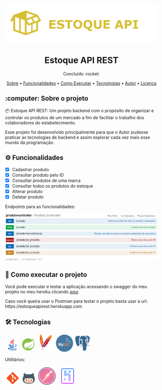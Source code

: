 <img src="Midias_Readme/Banner.png" alt="Banner do projeto">

<h1 align="center">Estoque API REST</h1>
<p align="center">Concluído :rocket: </p>
<p align="center">
  <a href="#Sobre">Sobre</a> •
  <a href="#Funcionalidades">Funcionalidades</a> •
  <a href="#Executar">Como Executar</a> •
  <a href="#Tecnologias">Tecnologias</a> •
  <a href="#Autor">Autor</a> •
  <a href="#Licenca">Licença</a>
</p>

<h2 id="Sobre">:computer: Sobre o projeto</h2>
<p>
  📦 Estoque API REST: Um projeto backend com o propósito de organizar e controlar os produtos de um mercado a fim de facilitar o trabalho   dos colaboradores do estabelecimento.
</p>

<p>
  Esse projeto foi desenvolvido principalmente para que o Autor pudesse praticar as tecnologias de backend e assim explorar cada vez mais esse mundo da programação.
</p>

<h2 id="Funcionalidades">⚙️ Funcionalidades</h2>

  - [x] Cadastrar produto
  - [x] Consultar produto pelo ID
  - [x] Consultar produtos de uma marca
  - [x] Consultar todos os produtos do estoque
  - [x] Alterar produto
  - [x] Deletar produto

<p>Endpoints para as funcionalidades: </p>
<img src="Midias_Readme/EndPoints.png">

<h2 id="Executar">🚀 Como executar o projeto</h2>
<p>Você pode executar e testar a aplicação acessando o swagger do meu projeto no meu heroku clicando <a href="https://estoqueapirest.herokuapp.com/swagger-ui.html#/produto45controller">aqui</a></p>
<p>Caso você queira usar o Postman para testar o projeto basta usar a url: https://estoqueapirest.herokuapp.com</p>

<h2 id="Tecnologias">🛠 Tecnologias</h2>

<a href="https://www.java.com/pt-BR/"><img src="Midias_Readme/ferramentas/Java.png" alt="Java" title="Java"></a>
<a href="https://start.spring.io/"><img src="Midias_Readme/ferramentas/Spring Boot.png" alt="Spring" title="Spring"></a>
<a href="https://maven.apache.org/"><img src="Midias_Readme/ferramentas/Maven.png" alt="Maven" title="Maven"></a>
<a href="https://www.mysql.com/"><img src="Midias_Readme/ferramentas/Mysql.png" alt="MySQL" title="MySQL"></a>
<a href="https://www.postgresql.org/"><img src="Midias_Readme/ferramentas/PostgreSQL.png" alt="PostgreSQL" title="PostgreSQL"></a>

<p>Utilitários:</p>
<a href="https://git-scm.com/"><img src="Midias_Readme/ferramentas/Git.png" alt="Git" title="Git"></a>
<a href="https://github.com/"><img src="Midias_Readme/ferramentas/GitHub.png" alt="GitHub" title="GitHub"></a>
<a href="https://www.postman.com/"><img src="Midias_Readme/ferramentas/Postman.png" alt="Postman" title="Postman"></a>
<a href="https://dashboard.heroku.com/"><img src="Midias_Readme/ferramentas/Heroku.png" alt="Heroku" title="Heroku"></a>


